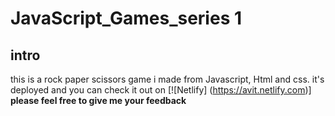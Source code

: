 ﻿# JavaScript_Games_series 1
 ## intro
 
 this is a rock paper scissors game i made from Javascript, Html and css. 
 it's deployed and you can check it out on [![Netlify] (https://avit.netlify.com)]<br>
 __please feel free to give me your feedback__
